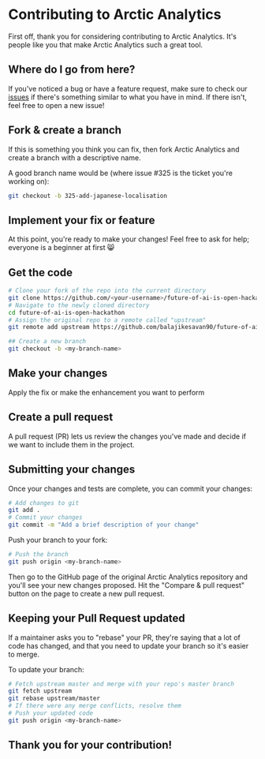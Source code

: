 # Contributing to Arctic Analytics

First off, thank you for considering contributing to Arctic Analytics. It's people like you that make Arctic Analytics such a great tool.

## Where do I go from here?

If you've noticed a bug or have a feature request, make sure to check our [issues](https://github.com/balajikesavan90/future-of-ai-is-open-hackathon/issues) if there's something similar to what you have in mind. If there isn't, feel free to open a new issue!

## Fork & create a branch

If this is something you think you can fix, then fork Arctic Analytics and create a branch with a descriptive name.

A good branch name would be (where issue #325 is the ticket you're working on):

```bash
git checkout -b 325-add-japanese-localisation
```

## Implement your fix or feature
At this point, you're ready to make your changes! Feel free to ask for help; everyone is a beginner at first 😸

## Get the code
```bash
# Clone your fork of the repo into the current directory
git clone https://github.com/<your-username>/future-of-ai-is-open-hackathon.git
# Navigate to the newly cloned directory
cd future-of-ai-is-open-hackathon
# Assign the original repo to a remote called "upstream"
git remote add upstream https://github.com/balajikesavan90/future-of-ai-is-open-hackathon.git
```

```bash
## Create a new branch
git checkout -b <my-branch-name>
```

## Make your changes
Apply the fix or make the enhancement you want to perform


## Create a pull request
A pull request (PR) lets us review the changes you've made and decide if we want to include them in the project.

## Submitting your changes
Once your changes and tests are complete, you can commit your changes:

```bash
# Add changes to git
git add .
# Commit your changes
git commit -m "Add a brief description of your change"
```
Push your branch to your fork:


```bash
# Push the branch
git push origin <my-branch-name>
```
Then go to the GitHub page of the original Arctic Analytics repository and you'll see your new changes proposed. Hit the "Compare & pull request" button on the page to create a new pull request.


## Keeping your Pull Request updated
If a maintainer asks you to "rebase" your PR, they're saying that a lot of code has changed, and that you need to update your branch so it's easier to merge.

To update your branch:

```bash
# Fetch upstream master and merge with your repo's master branch
git fetch upstream
git rebase upstream/master
# If there were any merge conflicts, resolve them
# Push your updated code
git push origin <my-branch-name>
```

## Thank you for your contribution!

